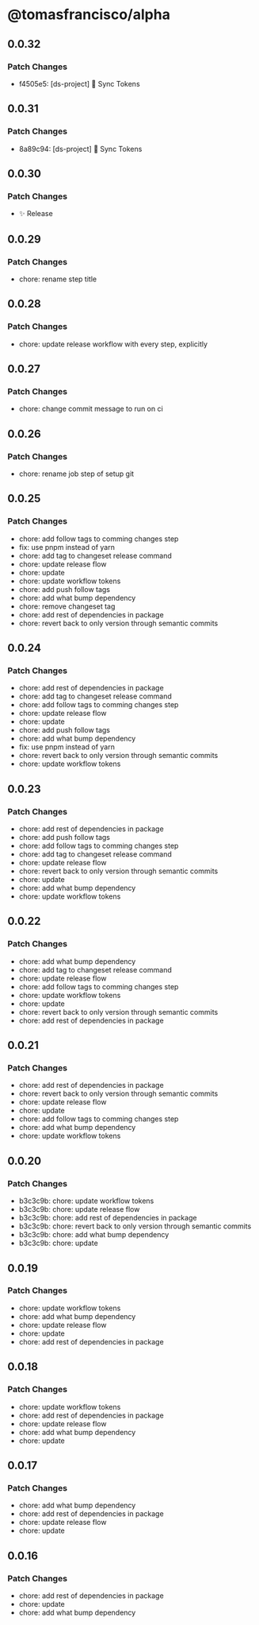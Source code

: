 # @tomasfrancisco/alpha

## 0.0.32

### Patch Changes

- f4505e5: [ds-project] 💅 Sync Tokens

## 0.0.31

### Patch Changes

- 8a89c94: [ds-project] 💅 Sync Tokens

## 0.0.30

### Patch Changes

- ✨ Release

## 0.0.29

### Patch Changes

- chore: rename step title

## 0.0.28

### Patch Changes

- chore: update release workflow with every step, explicitly

## 0.0.27

### Patch Changes

- chore: change commit message to run on ci

## 0.0.26

### Patch Changes

- chore: rename job step of setup git

## 0.0.25

### Patch Changes

- chore: add follow tags to comming changes step
- fix: use pnpm instead of yarn
- chore: add tag to changeset release command
- chore: update release flow
- chore: update
- chore: update workflow tokens
- chore: add push follow tags
- chore: add what bump dependency
- chore: remove changeset tag
- chore: add rest of dependencies in package
- chore: revert back to only version through semantic commits

## 0.0.24

### Patch Changes

- chore: add rest of dependencies in package
- chore: add tag to changeset release command
- chore: add follow tags to comming changes step
- chore: update release flow
- chore: update
- chore: add push follow tags
- chore: add what bump dependency
- fix: use pnpm instead of yarn
- chore: revert back to only version through semantic commits
- chore: update workflow tokens

## 0.0.23

### Patch Changes

- chore: add rest of dependencies in package
- chore: add push follow tags
- chore: add follow tags to comming changes step
- chore: add tag to changeset release command
- chore: update release flow
- chore: revert back to only version through semantic commits
- chore: update
- chore: add what bump dependency
- chore: update workflow tokens

## 0.0.22

### Patch Changes

- chore: add what bump dependency
- chore: add tag to changeset release command
- chore: update release flow
- chore: add follow tags to comming changes step
- chore: update workflow tokens
- chore: update
- chore: revert back to only version through semantic commits
- chore: add rest of dependencies in package

## 0.0.21

### Patch Changes

- chore: add rest of dependencies in package
- chore: revert back to only version through semantic commits
- chore: update release flow
- chore: update
- chore: add follow tags to comming changes step
- chore: add what bump dependency
- chore: update workflow tokens

## 0.0.20

### Patch Changes

- b3c3c9b: chore: update workflow tokens
- b3c3c9b: chore: update release flow
- b3c3c9b: chore: add rest of dependencies in package
- b3c3c9b: chore: revert back to only version through semantic commits
- b3c3c9b: chore: add what bump dependency
- b3c3c9b: chore: update

## 0.0.19

### Patch Changes

- chore: update workflow tokens
- chore: add what bump dependency
- chore: update release flow
- chore: update
- chore: add rest of dependencies in package

## 0.0.18

### Patch Changes

- chore: update workflow tokens
- chore: add rest of dependencies in package
- chore: update release flow
- chore: add what bump dependency
- chore: update

## 0.0.17

### Patch Changes

- chore: add what bump dependency
- chore: add rest of dependencies in package
- chore: update release flow
- chore: update

## 0.0.16

### Patch Changes

- chore: add rest of dependencies in package
- chore: update
- chore: add what bump dependency
